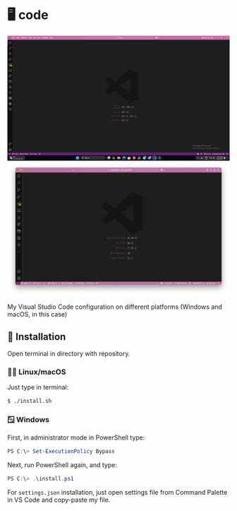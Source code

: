 # 🖥️ code

![Screenshot of my VS Code instance](screenshot.png)
![Screenshot of my VS Code instance on Mac](screenshot_mac.png)

My Visual Studio Code configuration on different platforms (Windows and macOS, in this case)

## 💾 Installation

Open terminal in directory with repository.

### 🐧🍎 Linux/macOS

Just type in terminal:

```sh
$ ./install.sh
```

### 🪟 Windows

First, in administrator mode in PowerShell type:

```powershell
PS C:\> Set-ExecutionPolicy Bypass
```

Next, run PowerShell again, and type:

```powershell
PS C:\> .\install.ps1
```

For `settings.json` installation, just open settings file from Command Palette in VS Code and copy-paste my file. 
